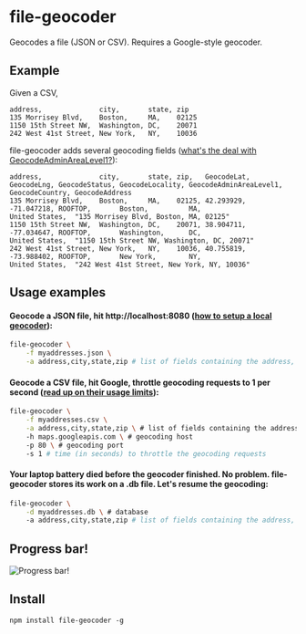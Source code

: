 file-geocoder
==============

Geocodes a file (JSON or CSV). Requires a Google-style geocoder.

## Example

Given a CSV,

```
address,              city,       state, zip
135 Morrisey Blvd,    Boston,     MA,    02125
1150 15th Street NW,  Washington, DC,    20071
242 West 41st Street, New York,   NY,    10036 
```

file-geocoder adds several geocoding fields ([what's the deal with GeocodeAdminAreaLevel1?](https://developers.google.com/maps/documentation/geocoding/#Types "Address Component Types")):

```
address,              city,       state, zip,   GeocodeLat, GeocodeLng, GeocodeStatus, GeocodeLocality, GeocodeAdminAreaLevel1, GeocodeCountry, GeocodeAddress
135 Morrisey Blvd,    Boston,     MA,    02125, 42.293929,  -71.047218, ROOFTOP,       Boston,          MA,                     United States,  "135 Morrisey Blvd, Boston, MA, 02125"
1150 15th Street NW,  Washington, DC,    20071, 38.904711,  -77.034647, ROOFTOP,       Washington,      DC,                     United States,  "1150 15th Street NW, Washington, DC, 20071"
242 West 41st Street, New York,   NY,    10036, 40.755819,  -73.988402, ROOFTOP,       New York,        NY,                     United States,  "242 West 41st Street, New York, NY, 10036"
```



## Usage examples

#### Geocode a JSON file, hit http://localhost:8080 ([how to setup a local geocoder](http://www.datasciencetoolkit.org/developerdocs#setup "Data Science Tookit")):
```sh
file-geocoder \
	-f myaddresses.json \
	-a address,city,state,zip # list of fields containing the address, in order
```		
		

#### Geocode a CSV file, hit Google, throttle geocoding requests to 1 per second ([read up on their usage limits](https://developers.google.com/maps/documentation/geocoding/#Limits "usage limits")):
```sh
file-geocoder \
	-f myaddresses.csv \
	-a address,city,state,zip \ # list of fields containing the address, in order
	-h maps.googleapis.com \ # geocoding host
	-p 80 \ # geocoding port
	-s 1 # time (in seconds) to throttle the geocoding requests
```


#### Your laptop battery died before the geocoder finished. No problem. file-geocoder stores its work on a .db file. Let's resume the geocoding: 
```sh
file-geocoder \
	-d myaddresses.db \ # database
	-a address,city,state,zip # list of fields containing the address, in order
```


## Progress bar!

![Progress bar!](https://pbs.twimg.com/media/BWp_jTtCAAATBGV.png)

## Install

	npm install file-geocoder -g
